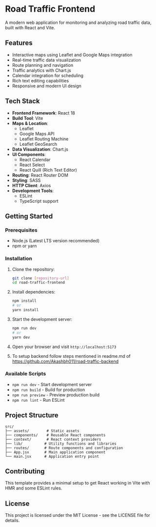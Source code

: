 # Road Traffic Frontend

A modern web application for monitoring and analyzing road traffic data, built with React and Vite.

## Features

- Interactive maps using Leaflet and Google Maps integration
- Real-time traffic data visualization
- Route planning and navigation
- Traffic analytics with Chart.js
- Calendar integration for scheduling
- Rich text editing capabilities
- Responsive and modern UI design

## Tech Stack

- **Frontend Framework**: React 18
- **Build Tool**: Vite
- **Maps & Location**:
  - Leaflet
  - Google Maps API
  - Leaflet Routing Machine
  - Leaflet GeoSearch
- **Data Visualization**: Chart.js
- **UI Components**:
  - React Calendar
  - React Select
  - React Quill (Rich Text Editor)
- **Routing**: React Router DOM
- **Styling**: SASS
- **HTTP Client**: Axios
- **Development Tools**:
  - ESLint
  - TypeScript support

## Getting Started

### Prerequisites

- Node.js (Latest LTS version recommended)
- npm or yarn

### Installation

1. Clone the repository:

   ```bash
   git clone [repository-url]
   cd road-traffic-frontend
   ```

2. Install dependencies:

   ```bash
   npm install
   # or
   yarn install
   ```

3. Start the development server:

   ```bash
   npm run dev
   # or
   yarn dev
   ```

4. Open your browser and visit `http://localhost:5173`

5. To setup backend follow steps mentioned in readme.md of https://github.com/Akashbh011/road-traffic-backend

### Available Scripts

- `npm run dev` - Start development server
- `npm run build` - Build for production
- `npm run preview` - Preview production build
- `npm run lint` - Run ESLint

## Project Structure

```
src/
├── assets/        # Static assets
├── components/    # Reusable React components
├── context/       # React context providers
├── lib/          # Utility functions and libraries
├── routes/       # Route components and configuration
├── App.jsx       # Main application component
└── main.jsx      # Application entry point
```

## Contributing

This template provides a minimal setup to get React working in Vite with HMR and some ESLint rules.

## License

This project is licensed under the MIT License - see the LICENSE file for details.
